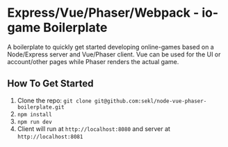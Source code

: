 # Express/Vue/Phaser/Webpack - io-game Boilerplate

A boilerplate to quickly get started developing online-games based on a Node/Express server and Vue/Phaser client. Vue can be used for the UI or account/other pages while Phaser renders the actual game.

## How To Get Started

1. Clone the repo: `git clone git@github.com:sekl/node-vue-phaser-boilerplate.git`
2. `npm install`
3. `npm run dev`
4. Client will run at `http://localhost:8080` and server at `http://localhost:8081`
